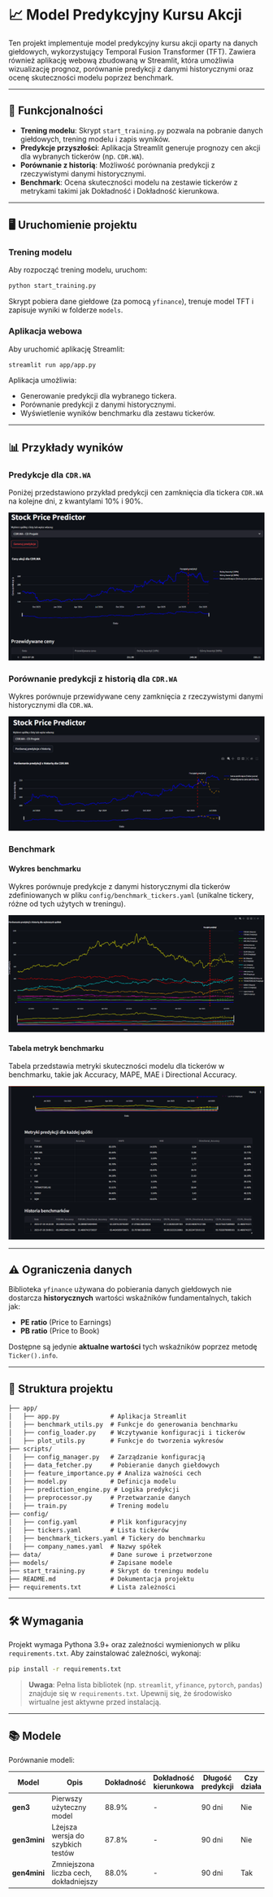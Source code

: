 # 📈 Model Predykcyjny Kursu Akcji

Ten projekt implementuje model predykcyjny kursu akcji oparty na danych giełdowych, wykorzystujący Temporal Fusion Transformer (TFT). Zawiera również aplikację webową zbudowaną w Streamlit, która umożliwia wizualizację prognoz, porównanie predykcji z danymi historycznymi oraz ocenę skuteczności modelu poprzez benchmark.

---

## 🚀 Funkcjonalności

- **Trening modelu**: Skrypt `start_training.py` pozwala na pobranie danych giełdowych, trening modelu i zapis wyników.
- **Predykcje przyszłości**: Aplikacja Streamlit generuje prognozy cen akcji dla wybranych tickerów (np. `CDR.WA`).
- **Porównanie z historią**: Możliwość porównania predykcji z rzeczywistymi danymi historycznymi.
- **Benchmark**: Ocena skuteczności modelu na zestawie tickerów z metrykami takimi jak Dokładność i Dokładność kierunkowa.

---

## 🖥️ Uruchomienie projektu

### Trening modelu
Aby rozpocząć trening modelu, uruchom:
```bash
python start_training.py
```
Skrypt pobiera dane giełdowe (za pomocą `yfinance`), trenuje model TFT i zapisuje wyniki w folderze `models`.

### Aplikacja webowa
Aby uruchomić aplikację Streamlit:
```bash
streamlit run app/app.py
```
Aplikacja umożliwia:
- Generowanie predykcji dla wybranego tickera.
- Porównanie predykcji z danymi historycznymi.
- Wyświetlenie wyników benchmarku dla zestawu tickerów.

---

## 📊 Przykłady wyników

### Predykcje dla `CDR.WA`
Poniżej przedstawiono przykład predykcji cen zamknięcia dla tickera `CDR.WA` na kolejne dni, z kwantylami 10% i 90%.

![Predykcje dla CDR.WA](docs/images/predykcje.png)

### Porównanie predykcji z historią dla `CDR.WA`
Wykres porównuje przewidywane ceny zamknięcia z rzeczywistymi danymi historycznymi dla `CDR.WA`.

![Porównanie predykcji z historią dla CDR.WA](docs/images/porownanie_predykcji_z_historia.png)

### Benchmark
#### Wykres benchmarku
Wykres porównuje predykcje z danymi historycznymi dla tickerów zdefiniowanych w pliku `config/benchmark_tickers.yaml` (unikalne tickery, różne od tych użytych w treningu).

![Wykres benchmarku](docs/images/benchmark_wykres.png)

#### Tabela metryk benchmarku
Tabela przedstawia metryki skuteczności modelu dla tickerów w benchmarku, takie jak Accuracy, MAPE, MAE i Directional Accuracy.

![Tabela metryk benchmarku](docs/images/benchmark.png)

---

## ⚠️ Ograniczenia danych

Biblioteka `yfinance` używana do pobierania danych giełdowych nie dostarcza **historycznych** wartości wskaźników fundamentalnych, takich jak:
- **PE ratio** (Price to Earnings)
- **PB ratio** (Price to Book)

Dostępne są jedynie **aktualne wartości** tych wskaźników poprzez metodę `Ticker().info`.

---

## 📁 Struktura projektu

```
├── app/
│   ├── app.py              # Aplikacja Streamlit
│   ├── benchmark_utils.py  # Funkcje do generowania benchmarku
│   ├── config_loader.py    # Wczytywanie konfiguracji i tickerów
│   ├── plot_utils.py       # Funkcje do tworzenia wykresów
├── scripts/
│   ├── config_manager.py   # Zarządzanie konfiguracją
│   ├── data_fetcher.py     # Pobieranie danych giełdowych
│   ├── feature_importance.py # Analiza ważności cech
│   ├── model.py            # Definicja modelu
│   ├── prediction_engine.py # Logika predykcji
│   ├── preprocessor.py     # Przetwarzanie danych
│   ├── train.py            # Trening modelu
├── config/
│   ├── config.yaml         # Plik konfiguracyjny
│   ├── tickers.yaml        # Lista tickerów
│   ├── benchmark_tickers.yaml # Tickery do benchmarku
│   ├── company_names.yaml  # Nazwy spółek
├── data/                   # Dane surowe i przetworzone
├── models/                 # Zapisane modele
├── start_training.py       # Skrypt do treningu modelu
├── README.md               # Dokumentacja projektu
├── requirements.txt        # Lista zależności
```

---

## 🛠️ Wymagania

Projekt wymaga Pythona 3.9+ oraz zależności wymienionych w pliku `requirements.txt`. Aby zainstalować zależności, wykonaj:
```bash
pip install -r requirements.txt
```

> **Uwaga**: Pełna lista bibliotek (np. `streamlit`, `yfinance`, `pytorch`, `pandas`) znajduje się w `requirements.txt`. Upewnij się, że środowisko wirtualne jest aktywne przed instalacją.

---

## 📚 Modele

Porównanie modeli:

| Model       | Opis                              | Dokładność | Dokładność kierunkowa | Długość predykcji | Czy działa | Szybkość treningu |
|-------------|-----------------------------------|------------|-----------------------|-------------------|------------|-------------------|
| **gen3**    | Pierwszy użyteczny model          | 88.9%      | -                     | 90 dni            | Nie        | 60 min/epoka      |
| **gen3mini**| Lżejsza wersja do szybkich testów | 87.8%      | -                     | 90 dni            | Nie        | 20 min/epoka      |
| **gen4mini**| Zmniejszona liczba cech, dokładniejszy | 88.0%  | -                    | 90 dni            | Tak        | 20 min/epoka      |
